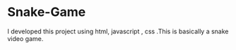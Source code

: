 # Snake-Game
I developed this project using html, javascript , css .This is basically a snake video game.
